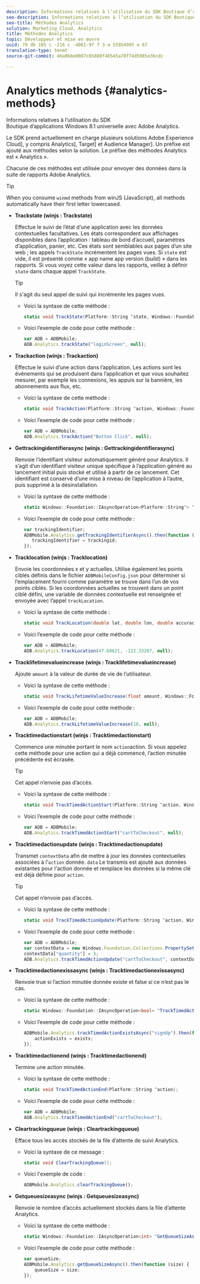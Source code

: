 ```yaml
---
description: Informations relatives à l’utilisation du SDK Boutique d’applications Windows 8.1 universelle avec Adobe Analytics.
seo-description: Informations relatives à l’utilisation du SDK Boutique d’applications Windows 8.1 universelle avec Adobe Analytics.
seo-title: Méthodes Analytics
solution: Marketing Cloud, Analytics
title: Méthodes Analytics
topic: Développeur et mise en œuvre
uuid: 79 db 105 c -216 c -4061-97 f 3-a 55954995 e 67
translation-type: tm+mt
source-git-commit: 46a0b8e0087c65880f46545a78f74d5985e36cdc

---
```



# Analytics methods {#analytics-methods}

Informations relatives à l’utilisation du SDK Boutique d’applications Windows 8.1 universelle avec Adobe Analytics.

Le SDK prend actuellement en charge plusieurs solutions Adobe Experience Cloud], y compris Analytics], Target] et Audience Manager]. Un préfixe est ajouté aux méthodes selon la solution. Le préfixe des méthodes Analytics est « Analytics ».

Chacune de ces méthodes est utilisée pour envoyer des données dans la suite de rapports Adobe Analytics.

>[!TIP]
>
>When you consume `winmd` methods from winJS (JavaScript), all methods automatically have their first letter lowercased.

* **Trackstate (winjs : Trackstate)**

   Effectue le suivi de l’état d’une application avec les données contextuelles facultatives. Les états correspondent aux affichages disponibles dans l’application : tableau de bord d’accueil, paramètres d’application, panier, etc. Ces états sont semblables aux pages d’un site web ; les appels `TrackState` incrémentent les pages vues. Si `state` est vide, il est présenté comme « app name app version (build) » dans les rapports. Si vous voyez cette valeur dans les rapports, veillez à définir `state` dans chaque appel `TrackState`.

   >[!TIP]
   >
   >Il s'agit du seul appel de suivi qui incrémente les pages vues.

   * Voici la syntaxe de cette méthode :

      ```csharp
      static void TrackState(Platform::String ^state, Windows::Foundation::Collections::IMap<Platform::String^, Platform::Object> ^contextData); 
      ```

   * Voici l’exemple de code pour cette méthode :

      ```js
      var ADB = ADBMobile;
      ADB.Analytics.trackState("loginScreen", null);
      ```

* **Trackaction (winjs : Trackaction)**

   Effectue le suivi d’une action dans l’application. Les actions sont les événements qui se produisent dans l’application et que vous souhaitez mesurer, par exemple les connexions, les appuis sur la bannière, les abonnements aux flux, etc.

   * Voici la syntaxe de cette méthode :

      ```csharp
      static void TrackAction(Platform::String ^action, Windows::Foundation::Collections::IMap <Platform::String^, Platform::Object> ^contextData);
      ```

   * Voici l’exemple de code pour cette méthode :

      ```js
      var ADB = ADBMobile; 
      ADB.Analytics.trackAction("Button Click", null); 
      ```

* **Gettrackingidentifierasync (winjs : Gettrackingidentifierasync)**

   Renvoie l’identifiant visiteur automatiquement généré pour Analytics. Il s’agit d’un identifiant visiteur unique spécifique à l’application généré au lancement initial puis stocké et utilisé à partir de ce lancement. Cet identifiant est conservé d’une mise à niveau de l’application à l’autre, puis supprimé à la désinstallation.

   * Voici la syntaxe de cette méthode :

      ```csharp
      static Windows::Foundation::IAsyncOperation<Platform::String^> ^GetTrackingIdentifierAsync(); 
      ```

   * Voici l’exemple de code pour cette méthode :

      ```js
      var trackingIdentifier; 
      ADBMobile.Analytics.getTrackingIdentifierAsync().then(function (trackingid) { 
         trackingIdentifier = trackingid; 
      });
      ```

* **Tracklocation (winjs : Tracklocation)**

   Envoie les coordonnées x et y actuelles. Utilise également les points ciblés définis dans le fichier `ADBMobileConfig.json` pour déterminer si l’emplacement fourni comme paramètre se trouve dans l’un de vos points ciblés. Si les coordonnées actuelles se trouvent dans un point ciblé défini, une variable de données contextuelle est renseignée et envoyée avec l’appel `trackLocation`.

   * Voici la syntaxe de cette méthode :

      ```csharp
      static void TrackLocation(double lat, double lon, double accuracy, Windows::Foundation::Collections::IMap<Platform::String^, Platform::Object^> ^contextData);
      ```

   * Voici l’exemple de code pour cette méthode :

      ```js
      var ADB = ADBMobile; 
      ADB.Analytics.trackLocation(47.60621, -122.33207, null);
      ```

* **Tracklifetimevalueincrease (winjs : Tracklifetimevalueincrease)**

   Ajoute `amount` à la valeur de durée de vie de l’utilisateur.

   * Voici la syntaxe de cette méthode :

      ```csharp
      static void TrackLifetimeValueIncrease(float amount, Windows::Foundation::Collections::IMap<Platform::String^, Platform::Object^> ^contextData); 
      ```

   * Voici l’exemple de code pour cette méthode :

      ```js
      var ADB = ADBMobile; 
      ADB.Analytics.trackLifetimeValueIncrease(10, null); 
      ```

* **Tracktimedactionstart (winjs : Tracktimedactionstart)**

   Commence une minutée portant le nom `action`action. Si vous appelez cette méthode pour une action qui a déjà commencé, l’action minutée précédente est écrasée.

   >[!TIP]
   >
   >Cet appel n’envoie pas d’accès.

   * Voici la syntaxe de cette méthode :

      ```csharp
      static void TrackTimedActionStart(Platform::String ^action, Windows::Foundation::Collections::IMap<Platform::String^, Platform::Object^> ^contextData);
      ```

   * Voici l’exemple de code pour cette méthode :

      ```js
      var ADB = ADBMobile; 
      ADB.Analytics.trackTimedActionStart("cartToCheckout", null); 
      ```

* **Tracktimedactionupdate (winjs : Tracktimedactionupdate)**

   Transmet `contextData` afin de mettre à jour les données contextuelles associées à l’`action` donnée. `data` Le transmis est ajouté aux données existantes pour l'action donnée et remplace les données si la même clé est déjà définie pour `action`.

   >[!TIP]
   >
   >Cet appel n’envoie pas d’accès.

   * Voici la syntaxe de cette méthode :

      ```csharp
      static void TrackTimedActionUpdate(Platform::String ^action, Windows::Foundation::Collections::IMap<Platform::String^, Platform::Object^> ^contextData); 
      ```

   * Voici l’exemple de code pour cette méthode :

      ```js
      var ADB = ADBMobile; 
      var contextData = new Windows.Foundation.Collections.PropertySet(); 
      contextData["quantity"] = 3; 
      ADB.Analytics.trackTimedActionUpdate("cartToCheckout", contextData); 
      ```

* **Tracktimedactionexissasync (winjs : Tracktimedactionexissasync)**

   Renvoie true si l’action minutée donnée existe et false si ce n’est pas le cas.

   * Voici la syntaxe de cette méthode :

      ```csharp
      static Windows::Foundation::IAsyncOperation<bool> ^TrackTimedActionExistsAsync(Platform::String ^action); 
      ```

   * Voici l’exemple de code pour cette méthode :

      ```js
      ADBMobile.Analytics.trackTimedActionExistsAsync("signUp").then(function (exists) { 
          actionExists = exists; 
      });
      ```

* **Tracktimedactionend (winjs : Tracktimedactionend)**

   Termine une action minutée.

   * Voici la syntaxe de cette méthode :

      ```csharp
      static void TrackTimedActionEnd(Platform::String ^action);
      ```

   * Voici l’exemple de code pour cette méthode :

      ```js
      var ADB = ADBMobile; 
      ADB.Analytics.trackTimedActionEnd("cartToCheckout"); 
      ```

* **Cleartrackingqueue (winjs : Cleartrackingqueue)**

   Efface tous les accès stockés de la file d’attente de suivi Analytics.

   * Voici la syntaxe de ce message :

      ```csharp
      static void ClearTrackingQueue();
      ```

   * Voici l'exemple de code :

      ```js
      ADBMobile.Analytics.clearTrackingQueue();
      ```

* **Getqueuesizeasync (winjs : Getqueuesizeasync)**

   Renvoie le nombre d’accès actuellement stockés dans la file d’attente Analytics.

   * Voici la syntaxe de cette méthode :

      ```csharp
      static Windows::Foundation::IAsyncOperation<int> ^GetQueueSizeAsync();
      ```

   * Voici l’exemple de code pour cette méthode :

      ```js
      var queueSize; 
      ADBMobile.Analytics.getQueueSizeAsync().then(function (size) { 
          queueSize = size; 
      });
      ```
